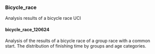 ### Bicycle_race
Analysis results of a bicycle race UCI

#### bicycle_race_120624
Analysis of the results of a bicycle race of a group race with a common start.
The distribution of finishing time by groups and age categories.
